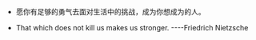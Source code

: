 
> 
   * 愿你有足够的勇气去面对生活中的挑战，成为你想成为的人。    

   * That which does not kill us makes us stronger.        ----Friedrich Nietzsche




